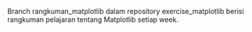 Branch rangkuman_matplotlib dalam repository exercise_matplotlib berisi rangkuman pelajaran tentang Matplotlib setiap week.

